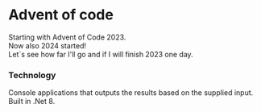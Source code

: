 # Advent of code

Starting with Advent of Code 2023.<br />
Now also 2024 started!<br />
Let´s see how far I'll go and if I will finish 2023 one day.

### Technology
Console applications that outputs the results based on the supplied input.<br>
Built in .Net 8.
